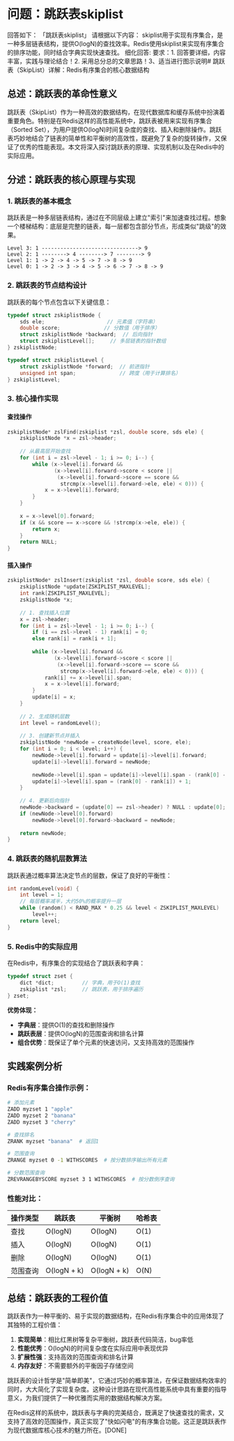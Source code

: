 # 问题：跳跃表skiplist
回答如下：
「跳跃表skiplist」 请根据以下内容：
skiplist用于实现有序集合，是一种多层链表结构，提供O(logN)的查找效率。Redis使用skiplist来实现有序集合的排序功能，同时结合字典实现快速查找。
 细化回答: 
 要求：1. 回答要详细，内容丰富，实践与理论结合！2. 采用总分总的文章思路！3、适当进行图示说明# 跳跃表（SkipList）详解：Redis有序集合的核心数据结构

## 总述：跳跃表的革命性意义

跳跃表（SkipList）作为一种高效的数据结构，在现代数据库和缓存系统中扮演着重要角色。特别是在Redis这样的高性能系统中，跳跃表被用来实现有序集合（Sorted Set），为用户提供O(logN)时间复杂度的查找、插入和删除操作。跳跃表巧妙地结合了链表的简单性和平衡树的高效性，既避免了复杂的旋转操作，又保证了优秀的性能表现。本文将深入探讨跳跃表的原理、实现机制以及在Redis中的实际应用。

## 分述：跳跃表的核心原理与实现

### 1. 跳跃表的基本概念

跳跃表是一种多层链表结构，通过在不同层级上建立"索引"来加速查找过程。想象一个楼梯结构：底层是完整的链表，每一层都包含部分节点，形成类似"跳级"的效果。

```
Level 3: 1 -------------------------------> 9
Level 2: 1 --------> 4 --------> 7 --------> 9
Level 1: 1 -> 2 -> 4 -> 5 -> 7 -> 8 -> 9
Level 0: 1 -> 2 -> 3 -> 4 -> 5 -> 6 -> 7 -> 8 -> 9
```

### 2. 跳跃表的节点结构设计

跳跃表的每个节点包含以下关键信息：

```c
typedef struct zskiplistNode {
    sds ele;                    // 元素值（字符串）
    double score;              // 分数值（用于排序）
    struct zskiplistNode *backward;  // 后向指针
    struct zskiplistLevel[];     // 多层链表的指针数组
} zskiplistNode;

typedef struct zskiplistLevel {
    struct zskiplistNode *forward;  // 前进指针
    unsigned int span;              // 跨度（用于计算排名）
} zskiplistLevel;
```

### 3. 核心操作实现

#### 查找操作
```c
zskiplistNode* zslFind(zskiplist *zsl, double score, sds ele) {
    zskiplistNode *x = zsl->header;
    
    // 从最高层开始查找
    for (int i = zsl->level - 1; i >= 0; i--) {
        while (x->level[i].forward &&
               (x->level[i].forward->score < score ||
                (x->level[i].forward->score == score &&
                 strcmp(x->level[i].forward->ele, ele) < 0))) {
            x = x->level[i].forward;
        }
    }
    
    x = x->level[0].forward;
    if (x && score == x->score && !strcmp(x->ele, ele)) {
        return x;
    }
    return NULL;
}
```

#### 插入操作
```c
zskiplistNode* zslInsert(zskiplist *zsl, double score, sds ele) {
    zskiplistNode *update[ZSKIPLIST_MAXLEVEL];
    int rank[ZSKIPLIST_MAXLEVEL];
    zskiplistNode *x;
    
    // 1. 查找插入位置
    x = zsl->header;
    for (int i = zsl->level - 1; i >= 0; i--) {
        if (i == zsl->level - 1) rank[i] = 0;
        else rank[i] = rank[i + 1];
        
        while (x->level[i].forward &&
               (x->level[i].forward->score < score ||
                (x->level[i].forward->score == score &&
                 strcmp(x->level[i].forward->ele, ele) < 0))) {
            rank[i] += x->level[i].span;
            x = x->level[i].forward;
        }
        update[i] = x;
    }
    
    // 2. 生成随机层数
    int level = randomLevel();
    
    // 3. 创建新节点并插入
    zskiplistNode *newNode = createNode(level, score, ele);
    for (int i = 0; i < level; i++) {
        newNode->level[i].forward = update[i]->level[i].forward;
        update[i]->level[i].forward = newNode;
        
        newNode->level[i].span = update[i]->level[i].span - (rank[0] - rank[i]);
        update[i]->level[i].span = (rank[0] - rank[i]) + 1;
    }
    
    // 4. 更新后向指针
    newNode->backward = (update[0] == zsl->header) ? NULL : update[0];
    if (newNode->level[0].forward)
        newNode->level[0].forward->backward = newNode;
        
    return newNode;
}
```

### 4. 跳跃表的随机层数算法

跳跃表通过概率算法决定节点的层数，保证了良好的平衡性：

```c
int randomLevel(void) {
    int level = 1;
    // 每层概率减半，大约50%的概率提升一层
    while (random() < RAND_MAX * 0.25 && level < ZSKIPLIST_MAXLEVEL)
        level++;
    return level;
}
```

### 5. Redis中的实际应用

在Redis中，有序集合的实现结合了跳跃表和字典：

```c
typedef struct zset {
    dict *dict;         // 字典，用于O(1)查找
    zskiplist *zsl;     // 跳跃表，用于排序遍历
} zset;
```

**优势体现：**
- **字典层**：提供O(1)的查找和删除操作
- **跳跃表层**：提供O(logN)的范围查询和排名计算
- **组合优势**：既保证了单个元素的快速访问，又支持高效的范围操作

## 实践案例分析

### Redis有序集合操作示例：

```bash
# 添加元素
ZADD myzset 1 "apple"
ZADD myzset 2 "banana" 
ZADD myzset 3 "cherry"

# 查找排名
ZRANK myzset "banana"  # 返回1

# 范围查询
ZRANGE myzset 0 -1 WITHSCORES  # 按分数排序输出所有元素

# 分数范围查询
ZREVRANGEBYSCORE myzset 3 1 WITHSCORES  # 按分数倒序查询
```

### 性能对比：

| 操作类型 | 跳跃表 | 平衡树 | 哈希表 |
|---------|--------|--------|--------|
| 查找    | O(logN) | O(logN) | O(1) |
| 插入    | O(logN) | O(logN) | O(1) |
| 删除    | O(logN) | O(logN) | O(1) |
| 范围查询 | O(logN + k) | O(logN + k) | O(N) |

## 总结：跳跃表的工程价值

跳跃表作为一种平衡的、易于实现的数据结构，在Redis有序集合中的应用体现了其独特的工程价值：

1. **实现简单**：相比红黑树等复杂平衡树，跳跃表代码简洁，bug率低
2. **性能优秀**：O(logN)的时间复杂度在实际应用中表现优异
3. **扩展性强**：支持高效的范围查询和排名计算
4. **内存友好**：不需要额外的平衡因子存储空间

跳跃表的设计哲学是"简单即美"，它通过巧妙的概率算法，在保证数据结构效率的同时，大大简化了实现复杂度。这种设计思路在现代高性能系统中具有重要的指导意义，为我们提供了一种优雅而实用的数据结构解决方案。

在Redis这样的系统中，跳跃表与字典的完美结合，既满足了快速查找的需求，又支持了高效的范围操作，真正实现了"快如闪电"的有序集合功能。这正是跳跃表作为现代数据库核心技术的魅力所在。[DONE]